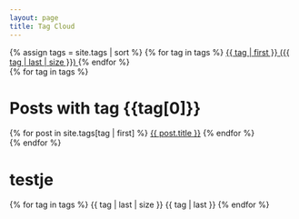 ```yaml
---
layout: page
title: Tag Cloud
---
```


<div>
    {% assign tags = site.tags | sort %}
    {% for tag in tags %}
        <span class="site-tag">
            <a href="/tag-cloud.html#{{ tag | first | slugify }}" 
            style="font-size: {{ tag | last | size  |  times: 4 | plus: 80  }}%">
                {{ tag | first }} ({{ tag | last | size }})
            </a>
        </span>
    {% endfor %}
</div>

<div>
    {% for tag in tags %}
        <div>
            <h1><a id="{{ tag | first | slugify }}">Posts with tag {{tag[0]}}</a></h1>
            <div>
                {% for post in site.tags[tag | first] %}
                    <a href="{{ post.url }}">{{ post.title }}</a>
                {% endfor %}
            </div>
        </div>
    {% endfor %}
</div>

<h1>testje</h1>
<div>
    {% for tag in tags %}
        {{ tag | last | size  }}
        {{ tag | last }}
    {% endfor %}
</div>